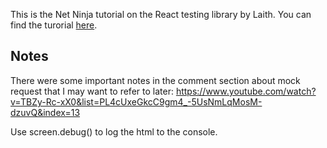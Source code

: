 This is the Net Ninja tutorial on the React testing library by Laith. You can find the turorial [here](https://www.youtube.com/watch?v=7dTTFW7yACQ&list=PL4cUxeGkcC9gm4_-5UsNmLqMosM-dzuvQ&index=1&t=66s).

## Notes
There were some important notes in the comment section about mock request that I may want to refer to later: https://www.youtube.com/watch?v=TBZy-Rc-xX0&list=PL4cUxeGkcC9gm4_-5UsNmLqMosM-dzuvQ&index=13

Use screen.debug() to log the html to the console.
